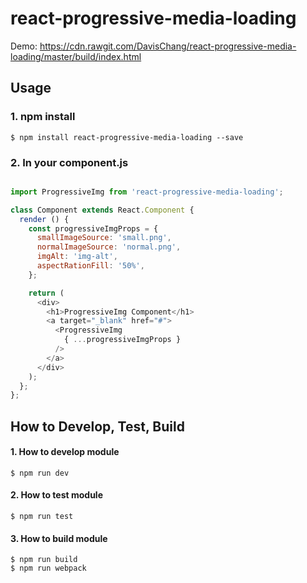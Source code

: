 # react-progressive-media-loading

Demo: https://cdn.rawgit.com/DavisChang/react-progressive-media-loading/master/build/index.html


## Usage

### 1. npm install

```shell
$ npm install react-progressive-media-loading --save
```

### 2. In your component.js

```js

import ProgressiveImg from 'react-progressive-media-loading';

class Component extends React.Component {
  render () {
    const progressiveImgProps = {
      smallImageSource: 'small.png',
      normalImageSource: 'normal.png',
      imgAlt: 'img-alt',
      aspectRationFill: '50%',
    };

    return (
      <div>
        <h1>ProgressiveImg Component</h1>
        <a target="_blank" href="#">
          <ProgressiveImg
            { ...progressiveImgProps }
          />
        </a>
      </div>
    );
  };
};

```

## How to Develop, Test, Build

#### 1. How to develop module

```shell
$ npm run dev
```

#### 2. How to test module

```shell
$ npm run test
```

#### 3. How to build module

```shell
$ npm run build
$ npm run webpack
```
